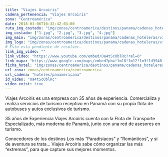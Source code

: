 ```yaml
---
title: "Viajes Arcoiris"
cadena_pertenencia: "Viajes Arcoiris"
zona: "Centroamérica"
date: 2018-03-06T16:32:42-03:00
ruta_img_costado: "img/zonas/centroamerica/destinos/panama/cadenas_hoteleras/viajes_arcoiris/viajes_arcoiris/imagenes_hotel/"
img_costado: ["1.jpg", "2.jpg", "3.jpg", "4.jpg"]
img_main: "img/zonas/centroamerica/destinos/panama/cadenas_hoteleras/viajes_arcoiris/viajes_arcoiris/ficha_viajes_arcoiris.jpg"
img_logo: "img/zonas/centroamerica/destinos/panama/cadenas_hoteleras/viajes_arcoiris/viajes_arcoiris/logo_hotel/logo_viajes_arcoiris.jpg"
# Esto esta pendiente de resolver.
link_img_video: ""
link_video: "https://www.youtube.com/embed/Oa4tScOblRc?rel=0"
link_mapa: "https://www.google.com/maps/embed?pb=!1m18!1m12!1m3!1d3940.9483574688384!2d-79.53340388521372!3d8.976899593557004!2m3!1f0!2f0!3f0!3m2!1i1024!2i768!4f13.1!3m3!1m2!1s0x8faca8e9760c61d3%3A0x16385c1596c4efdf!2sAgencia+Viaje+Arco+Iris!5e0!3m2!1ses!2scl!4v1520366482361"
ficha_hotel: "img/zonas/centroamerica/destinos/panama/cadenas_hoteleras/viajes_arcoiris/viajes_arcoiris/ficha_viajes_arcoiris.pdf"
url_zona: zonas/centroamerica/centroamerica
url_cadena: "hoteles/panamericana"
id_video: "Oa4tScOblRc"
video_exist: true
---
```

Viajes Arcoiris es una empresa con 35 años de experiencia. Comercializa y realiza servicios de turismo receptivo en Panamá con su propia flota de autobuses y autos exclusivos de turismo.

35 años de Experiencia
Viajes Arcoiris cuenta con la Flota de Transporte Especializado, más moderna de Panamá, junto con una red de asesores en turismo.

Conocedores de los destinos
Los más “Paradisiacos” y “Románticos”, y si de aventura se trata… Viajes Arcoiris sabe cómo organizar las más “extremas”, para que capture sus mejores momentos.
